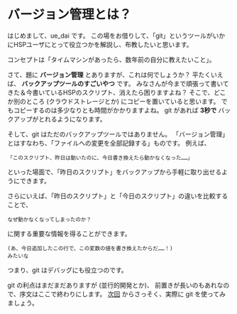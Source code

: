 # バージョン管理とは？

はじめまして、ue_dai です。
この場をお借りして、「git」というツールがいかにHSPユーザにとって役立つかを解説し、布教したいと思います。

コンセプトは「タイムマシンがあったら、数年前の自分に教えたいこと」。

さて、題に **バージョン管理** とありますが、これは何でしょうか？
平たくいえば、 **バックアップツールのすごいやつ** です。
みなさんが今まで頑張って書いてきた＆今書いているHSPのスクリプト、消えたら困りますよね？
そこで、どこか別のところ (クラウドストレージとか) にコピーを置いていると思います。
でもコピーするのは多少なりとも時間がかかりますよね。
git があれば **3秒で** バックアップがとれるようになります。

そして、git はただのバックアップツールではありません。
「バージョン管理」とはすなわち、「ファイルへの変更を全部記録する」ものです。
例えば、

```
「このスクリプト、昨日は動いたのに、今日書き換えたら動かなくなった……」
```

といった場面で、「昨日のスクリプト」をバックアップから手軽に取り出せるようにできます。

さらにいえば、「昨日のスクリプト」と「今日のスクリプト」の違いを比較することで、

```
なぜ動かなくなってしまったのか？
```

に関する重要な情報を得ることができます。

```
(あ、今日追加したこの行で、この変数の値を書き換えたからだ……！)
みたいな
```

つまり、git はデバッグにも役立つのです。

git の利点はまだまだありますが (並行的開発とか)、
前置きが長いのもあれなので、序文はここで終わりにします。
[次回](chapter1.md) からさっそく、実際に git を使ってみましょう。
